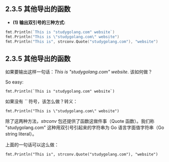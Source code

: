 ## 2.3.5 其他导出的函数

- **(1) 输出双引号的三种方式:**

```go
fmt.Println(`This is "studygolang.com" website`)
fmt.Println("This is \"studygolang.com\" website")
fmt.Println("This is", strconv.Quote("studygolang.com"), "website")
```

## 2.3.5 其他导出的函数

如果要输出这样一句话：*This is "studygolang.com" website*. 该如何做？

So easy:

    fmt.Println(`This is "studygolang.com" website`)

如果没有 *``* 符号，该怎么做？转义：

    fmt.Println("This is \"studygolang.com\" website")

除了这两种方法，*strconv* 包还提供了函数这做件事（Quote 函数）。我们称 "studygolang.com" 这种用双引号引起来的字符串为 Go 语言字面值字符串（Go string literal）。

上面的一句话可以这么做：

    fmt.Println("This is", strconv.Quote("studygolang.com"), "website")

# 
